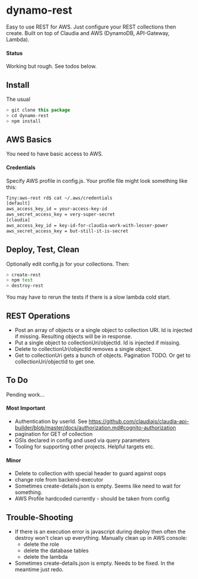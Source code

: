 
# dynamo-rest
Easy to use REST for AWS.
Just configure your REST collections then create.
Built on top of Claudia and AWS (DynamoDB, API-Gateway, Lambda).

#### Status
Working but rough. See todos below.

## Install
The usual
```javascript
> git clone this package
> cd dynamo-rest
> npm install
```

## AWS Basics

You need to have basic access to AWS. 

#### Credentials

Specify AWS profile in config.js. Your profile file might look something like this:

```bash
Tiny:aws-rest rd$ cat ~/.aws/credentials 
[default]
aws_access_key_id = your-access-key-id
aws_secret_access_key = very-super-secret
[claudia]
aws_access_key_id = key-id-for-claudia-work-with-lesser-power
aws_secret_access_key = but-still-it-is-secret 
```

## Deploy, Test, Clean
Optionally edit config.js for your collections. Then:

```bash
> create-rest
> npm test
> destroy-rest
```
You may have to rerun the tests if there is a slow lambda cold start.


## REST Operations
 - Post an array of objects or a single object to collection URI. Id is injected if missing. Resulting objects will be in response.
 - Put a single object to collectionUri/objectId. Id is injected if missing.
 - Delete to collectionUri/objectId removes a single object.
 - Get to collectionUri gets a bunch of objects. Pagination TODO. Or get to collectionUri/objectId to get one.

## To Do
Pending work...

#### Most Important
- Authentication by userId. See https://github.com/claudiajs/claudia-api-builder/blob/master/docs/authorization.md#cognito-authorization
- pagination for GET of collection
- GSIs declared in config and used via query parameters
- Tooling for supporting other projects. Helpful targets etc.

#### Minor
- Delete to collection with special header to guard against oops
- change role from backend-executor
- Sometimes create-details.json is empty. Seems like need to wait for something.
- AWS Profile hardcoded currently - should be taken from config

## Trouble-Shooting
- If there is an execution error is javascript during deploy then often the destroy won't clean up everything. Manually clean up in AWS console:
  - delete the role
  - delete the database tables
  - delete the lambda
- Sometimes create-details.json is empty. Needs to be fixed. In the meantime just redo.


